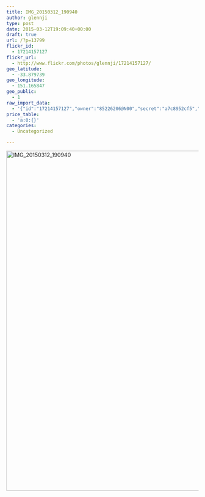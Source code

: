 ```yaml
---
title: IMG_20150312_190940
author: glennji
type: post
date: 2015-03-12T19:09:40+00:00
draft: true
url: /?p=13799
flickr_id:
  - 17214157127
flickr_url:
  - http://www.flickr.com/photos/glennji/17214157127/
geo_latitude:
  - -33.879739
geo_longitude:
  - 151.165847
geo_public:
  - 1
raw_import_data:
  - '{"id":"17214157127","owner":"85226206@N00","secret":"a7c8952cf5","server":"8701","farm":9,"title":"IMG_20150312_190940","ispublic":0,"isfriend":0,"isfamily":0,"description":{"_content":""},"dateupload":"1431087408","lastupdate":"1431087418","datetaken":"2015-03-12 19:09:40","datetakengranularity":"0","datetakenunknown":"0","ownername":"glennji","tags":"","machine_tags":"","originalsecret":"ecfc456bdd","originalformat":"jpg","latitude":"-33.879739","longitude":"151.165847","accuracy":"16","context":0,"place_id":"N9FQa.BQU7qYcRo.","woeid":"1107125","geo_is_family":0,"geo_is_friend":0,"geo_is_contact":0,"geo_is_public":0,"media":"photo","media_status":"ready","url_o":"https://farm9.staticflickr.com/8701/17214157127_ecfc456bdd_o.jpg","height_o":"4208","width_o":"3120"}'
price_table:
  - 'a:0:{}'
categories:
  - Uncategorized

---
```

<p class="flickr-image">
  <a href="http://www.flickr.com/photos/glennji/17214157127/" class="flickr-link"><img src="/wp-content/uploads/2015/03/17214157127_ecfc456bdd_o-759x1024.jpg" width="660" height="890" alt="IMG_20150312_190940" class="keyring-img" /></a>
</p>
